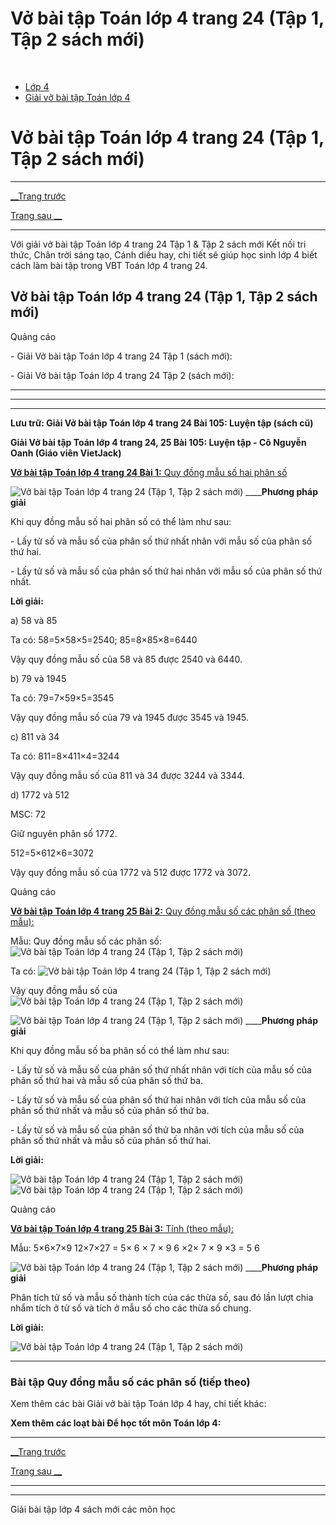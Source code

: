 # Vở bài tập Toán lớp 4 trang 24 (Tập 1, Tập 2 sách mới)

﻿

  * [Lớp 4](https://vietjack.com/series/lop-4.jsp)
  * [Giải vở bài tập Toán lớp 4](https://vietjack.com/giai-vo-bai-tap-toan-4/index.jsp)



# Vở bài tập Toán lớp 4 trang 24 (Tập 1, Tập 2 sách mới)

* * *

[__Trang trước](https://vietjack.com/giai-vo-bai-tap-toan-4/bai-104-quy-dong-mau-so-cac-phan-so-tiep-theo.jsp)

[Trang sau __](https://vietjack.com/giai-vo-bai-tap-toan-4/bai-106-luyen-tap-chung.jsp)

* * *

Với giải vở bài tập Toán lớp 4 trang 24 Tập 1 & Tập 2 sách mới Kết nối tri thức, Chân trời sáng tạo, Cánh diều hay, chi tiết sẽ giúp học sinh lớp 4 biết cách làm bài tập trong VBT Toán lớp 4 trang 24.

## Vở bài tập Toán lớp 4 trang 24 (Tập 1, Tập 2 sách mới)

Quảng cáo

\- Giải Vở bài tập Toán lớp 4 trang 24 Tập 1 (sách mới):

\- Giải Vở bài tập Toán lớp 4 trang 24 Tập 2 (sách mới):

* * *

* * *

* * *

**Lưu trữ: Giải Vở bài tập Toán lớp 4 trang 24 Bài 105: Luyện tập (sách cũ)**

**Giải Vở bài tập Toán lớp 4 trang 24, 25 Bài 105: Luyện tập - Cô Nguyễn Oanh (Giáo viên VietJack)**

[**Vở bài tập Toán lớp 4 trang 24 Bài 1:** Quy đồng mẫu số hai phân số ](https://vietjack.com/giai-vo-bai-tap-toan-4/bai-1-trang-24-vbt-toan-4-tap-2.jsp)

![Vở bài tập Toán lớp 4 trang 24 \(Tập 1, Tập 2 sách mới\)](https://vietjack.com/giai-vo-bai-tap-toan-4/images/bai-1-trang-24-vbt-toan-4-tap-2-a.PNG) ____**Phương pháp giải**

Khi quy đồng mẫu số hai phân số có thể làm như sau:

\- Lấy tử số và mẫu số của phân số thứ nhất nhân với mẫu số của phân số thứ hai.

\- Lấy tử số và mẫu số của phân số thứ hai nhân với mẫu số của phân số thứ nhất.

**Lời giải:**

a) 58 và 85

Ta có: 58=5×58×5=2540; 85=8×85×8=6440

Vậy quy đồng mẫu số của 58 và 85 được 2540 và 6440.

b) 79 và 1945

Ta có: 79=7×59×5=3545

Vậy quy đồng mẫu số của 79 và 1945 được 3545 và 1945.

c) 811 và 34

Ta có: 811=8×411×4=3244

Vậy quy đồng mẫu số của 811 và 34 được 3244 và 3344.

d) 1772 và 512

MSC: 72

Giữ nguyên phân số 1772.

512=5×612×6=3072

Vậy quy đồng mẫu số của 1772 và 512 được 1772 và 3072.

Quảng cáo

[**Vở bài tập Toán lớp 4 trang 25 Bài 2:** Quy đồng mẫu số các phân số (theo mẫu): ](https://vietjack.com/giai-vo-bai-tap-toan-4/bai-2-trang-25-vbt-toan-4-tap-2.jsp)

Mẫu: Quy đồng mẫu số các phân số: ![Vở bài tập Toán lớp 4 trang 24 \(Tập 1, Tập 2 sách mới\)](https://vietjack.com/giai-vo-bai-tap-toan-4/images/bai-2-trang-25-vbt-toan-4-tap-2.PNG)

Ta có: ![Vở bài tập Toán lớp 4 trang 24 \(Tập 1, Tập 2 sách mới\)](https://vietjack.com/giai-vo-bai-tap-toan-4/images/bai-2-trang-25-vbt-toan-4-tap-2-1.PNG)

Vậy quy đồng mẫu số của![Vở bài tập Toán lớp 4 trang 24 \(Tập 1, Tập 2 sách mới\)](https://vietjack.com/giai-vo-bai-tap-toan-4/images/bai-2-trang-25-vbt-toan-4-tap-2-2.PNG)

![Vở bài tập Toán lớp 4 trang 24 \(Tập 1, Tập 2 sách mới\)](https://vietjack.com/giai-vo-bai-tap-toan-4/images/bai-2-trang-25-vbt-toan-4-tap-2--3.PNG) ____**Phương pháp giải**

Khi quy đồng mẫu số ba phân số có thể làm như sau:

\- Lấy tử số và mẫu số của phân số thứ nhất nhân với tích của mẫu số của phân số thứ hai và mẫu số của phân số thứ ba.

\- Lấy tử số và mẫu số của phân số thứ hai nhân với tích của mẫu số của phân số thứ nhất và mẫu số của phân số thứ ba.

\- Lấy tử số và mẫu số của phân số thứ ba nhân với tích của mẫu số của phân số thứ nhất và mẫu số của phân số thứ hai. 

**Lời giải:**

![Vở bài tập Toán lớp 4 trang 24 \(Tập 1, Tập 2 sách mới\)](https://vietjack.com/giai-vo-bai-tap-toan-4/images/2022-bai-2-trang-25-vbt-toan-4-tap-2-sua2022.PNG) ![Vở bài tập Toán lớp 4 trang 24 \(Tập 1, Tập 2 sách mới\)](https://vietjack.com/giai-vo-bai-tap-toan-4/images/2022-bai-2-trang-25-vbt-toan-4-tap-2-1-sua2022.PNG)

Quảng cáo

[**Vở bài tập Toán lớp 4 trang 25 Bài 3:** Tính (theo mẫu): ](https://vietjack.com/giai-vo-bai-tap-toan-4/bai-3-trang-25-vbt-toan-4-tap-2.jsp)

Mẫu:  5×6×7×9 12×7×27 = 5× 6 × 7 × 9 6 ×2× 7 × 9 ×3 = 5 6

![Vở bài tập Toán lớp 4 trang 24 \(Tập 1, Tập 2 sách mới\)](https://vietjack.com/giai-vo-bai-tap-toan-4/images/bai-3-trang-25-vbt-toan-4-tap-2-a.PNG) ____**Phương pháp giải**

Phân tích tử số và mẫu số thành tích của các thừa số, sau đó lần lượt chia nhẩm tích ở tử số và tích ở mẫu số cho các thừa số chung. 

**Lời giải:**

![Vở bài tập Toán lớp 4 trang 24 \(Tập 1, Tập 2 sách mới\)](https://vietjack.com/giai-vo-bai-tap-toan-4/images/bai-3-trang-25-vbt-toan-4-tap-2-b.PNG)

* * *

### **Bài tập Quy đồng mẫu số các phân số (tiếp theo)**

Xem thêm các bài Giải vở bài tập Toán lớp 4 hay, chi tiết khác:

**Xem thêm các loạt bài Để học tốt môn Toán lớp 4:**

* * *

[__Trang trước](https://vietjack.com/giai-vo-bai-tap-toan-4/bai-104-quy-dong-mau-so-cac-phan-so-tiep-theo.jsp)

[Trang sau __](https://vietjack.com/giai-vo-bai-tap-toan-4/bai-106-luyen-tap-chung.jsp)

* * *

* * *

Giải bài tập lớp 4 sách mới các môn học
